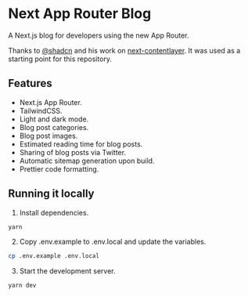 # Next App Router Blog

A Next.js blog for developers using the new App Router.

Thanks to [@shadcn](https://github.com/shadcn) and his work on [next-contentlayer](https://github.com/shadcn/next-contentlayer). It was used as a starting point for this repository.

## Features

- Next.js App Router.
- TailwindCSS.
- Light and dark mode.
- Blog post categories.
- Blog post images.
- Estimated reading time for blog posts.
- Sharing of blog posts via Twitter.
- Automatic sitemap generation upon build.
- Prettier code formatting.

## Running it locally

1. Install dependencies.

```bash
yarn
```

2. Copy .env.example to .env.local and update the variables.

```bash
cp .env.example .env.local
```

3. Start the development server.

```bash
yarn dev
```
